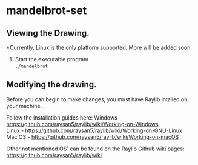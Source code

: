 # mandelbrot-set

## Viewing the Drawing.
*Currently, Linux is the only platform supported. More will be added soon.
1. Start the executable program<br>
```./mandelbrot```

## Modifying the drawing.
Before you can begin to make changes, you must have Raylib intalled on your machine.<br>

Follow the installation guides here:
Windows - https://github.com/raysan5/raylib/wiki/Working-on-Windows<br>
Linux - https://github.com/raysan5/raylib/wiki/Working-on-GNU-Linux<br>
Mac OS - https://github.com/raysan5/raylib/wiki/Working-on-macOS<br>

Other not mentioned OS' can be found on the Raylib Github wiki pages:<br>
https://github.com/raysan5/raylib/wiki
